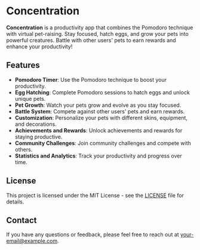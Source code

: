 
# Concentration

**Concentration** is a productivity app that combines the Pomodoro technique with virtual pet-raising. Stay focused, hatch eggs, and grow your pets into powerful creatures. Battle with other users' pets to earn rewards and enhance your productivity!

## Features

- **Pomodoro Timer**: Use the Pomodoro technique to boost your productivity.
- **Egg Hatching**: Complete Pomodoro sessions to hatch eggs and unlock unique pets.
- **Pet Growth**: Watch your pets grow and evolve as you stay focused.
- **Battle System**: Compete against other users' pets and earn rewards.
- **Customization**: Personalize your pets with different skins, equipment, and decorations.
- **Achievements and Rewards**: Unlock achievements and rewards for staying productive.
- **Community Challenges**: Join community challenges and compete with others.
- **Statistics and Analytics**: Track your productivity and progress over time.

## License

This project is licensed under the MIT License - see the [LICENSE](LICENSE) file for details.

## Contact

If you have any questions or feedback, please feel free to reach out at [your-email@example.com](mailto:your-email@example.com).
